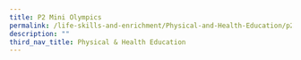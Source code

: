 ```yaml
---
title: P2 Mini Olympics
permalink: /life-skills-and-enrichment/Physical-and-Health-Education/p2-mini-olympics/
description: ""
third_nav_title: Physical & Health Education
---
```

